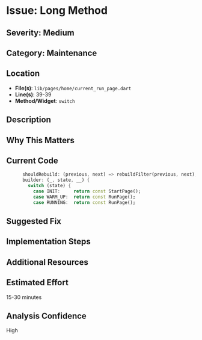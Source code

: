 # Issue: Long Method

## Severity: Medium

## Category: Maintenance

## Location
- **File(s)**: `lib/pages/home/current_run_page.dart`
- **Line(s)**: 39-39
- **Method/Widget**: `switch`

## Description


## Why This Matters


## Current Code
```dart
      shouldRebuild: (previous, next) => rebuildFilter(previous, next), 
      builder: (_, state, __) {
        switch (state) {
          case INIT:     return const StartPage();
          case WARM_UP:  return const RunPage();
          case RUNNING:  return const RunPage();
```

## Suggested Fix


## Implementation Steps


## Additional Resources


## Estimated Effort
15-30 minutes

## Analysis Confidence
High
